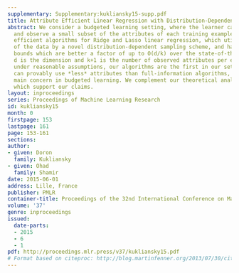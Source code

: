 ```yaml
---
supplementary: Supplementary:kukliansky15-supp.pdf
title: Attribute Efficient Linear Regression with Distribution-Dependent Sampling
abstract: We consider a budgeted learning setting, where the learner can only choose
  and observe a small subset of the attributes of each training example. We develop
  efficient algorithms for Ridge and Lasso linear regression, which utilize the geometry
  of the data by a novel distribution-dependent sampling scheme, and have excess risk
  bounds which are better a factor of up to O(d/k) over the state-of-the-art, where
  d is the dimension and k+1 is the number of observed attributes per example. Moreover,
  under reasonable assumptions, our algorithms are the first in our setting which
  can provably use *less* attributes than full-information algorithms, which is the
  main concern in budgeted learning. We complement our theoretical analysis with experiments
  which support our claims.
layout: inproceedings
series: Proceedings of Machine Learning Research
id: kukliansky15
month: 0
firstpage: 153
lastpage: 161
page: 153-161
sections: 
author:
- given: Doron
  family: Kukliansky
- given: Ohad
  family: Shamir
date: 2015-06-01
address: Lille, France
publisher: PMLR
container-title: Proceedings of the 32nd International Conference on Machine Learning
volume: '37'
genre: inproceedings
issued:
  date-parts:
  - 2015
  - 6
  - 1
pdf: http://proceedings.mlr.press/v37/kukliansky15.pdf
# Format based on citeproc: http://blog.martinfenner.org/2013/07/30/citeproc-yaml-for-bibliographies/
---
```

